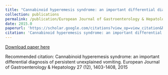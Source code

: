```yaml
---
title: "Cannabinoid hyperemesis syndrome: an important differential diagnosis of persistent unexplained vomiting"
collection: publications
permalink: /publication/European Journal of Gastroenterology & Hepatology 27 (12), 1403-1408, 2015-Cannabinoid hyperemesis syndrome: an important differential diagnosis of persistent unexplained vomiting
date: 2015.0
paperurl: 'https://scholar.google.com/citations?view_op=view_citation&hl=en&user=CVvowJAAAAAJ&pagesize=100&citation_for_view=CVvowJAAAAAJ:Se3iqnhoufwC'
citation: 'Cannabinoid hyperemesis syndrome: an important differential diagnosis of persistent unexplained vomiting. European Journal of Gastroenterology &amp; Hepatology 27 (12), 1403-1408, 2015'
---
```

[Download paper here](https://scholar.google.com/citations?view_op=view_citation&hl=en&user=CVvowJAAAAAJ&pagesize=100&citation_for_view=CVvowJAAAAAJ:Se3iqnhoufwC)

Recommended citation: Cannabinoid hyperemesis syndrome: an important differential diagnosis of persistent unexplained vomiting. European Journal of Gastroenterology & Hepatology 27 (12), 1403-1408, 2015